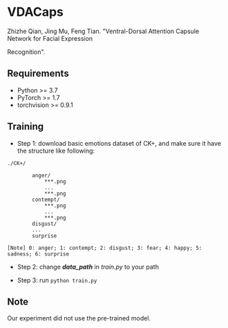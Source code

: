 # VDACaps

Zhizhe Qian, Jing Mu, Feng Tian. "Ventral-Dorsal Attention Capsule Network for Facial Expression

Recognition". 

## Requirements
- Python >= 3.7
- PyTorch >= 1.7
- torchvision >= 0.9.1

## Training

- Step 1: download basic emotions dataset of CK+, and make sure it have the structure like following:

```
./CK+/
        
        anger/
            ***.png
            ...
            ***.png
        contempt/
            ***.png
            ...
            ***.png
        disgust/
        ...
        surprise

[Note] 0: anger; 1: contempt; 2: disgust; 3: fear; 4: happy; 5: sadness; 6: surprise
```

- Step 2: change ***data_path*** in *train.py* to your path 

- Step 3: run ```python train.py ```

## Note
Our experiment did not use the pre-trained model.
